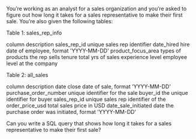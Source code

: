 You’re working as an analyst for a sales organization and you’re asked to figure out how long it takes for a sales representative to make their first sale. You’re also given the following tables:
    

Table 1: sales_rep_info


    
column	description
sales_rep_id	unique sales rep identifier
date_hired	hire date of employee, format 'YYYY-MM-DD'
product_focus_area	types of products the rep sells
tenure	total yrs of sales experience
level	employee level at the company
    
    
    
Table 2: all_sales


    
column	description
date	close date of sale, format 'YYYY-MM-DD'
purchase_order_number	unique identifier for the sale
buyer_id	the unique identifier for buyer
sales_rep_id	unique sales rep identifier of the  
order_price_usd	total sales price in USD
date_sale_initiated	date the purchase order 
was initiated, format 'YYYY-MM-DD'
    
Can you write a SQL query that shows how long it takes for a sales representative to make their first sale? 